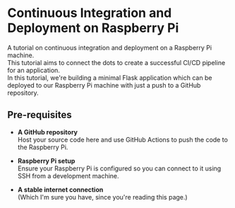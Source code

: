 # Continuous Integration and Deployment on Raspberry Pi

A tutorial on continuous integration and deployment on a Raspberry Pi machine.  
This tutorial aims to connect the dots to create a successful CI/CD pipeline for an application.  
In this tutorial, we're building a minimal Flask application which can be deployed to our Raspberry Pi machine with just a push to a GitHub repository.

## Pre-requisites

- **A GitHub repository**  
  Host your source code here and use GitHub Actions to push the code to the Raspberry Pi.

- **Raspberry Pi setup**  
  Ensure your Raspberry Pi is configured so you can connect to it using SSH from a development machine.

- **A stable internet connection**  
  (Which I'm sure you have, since you're reading this page.)

